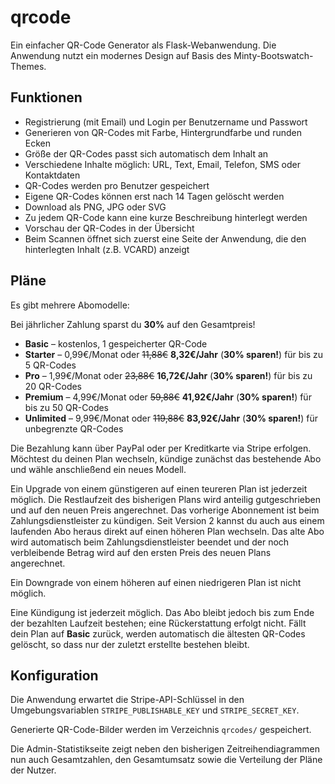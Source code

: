 # qrcode
Ein einfacher QR-Code Generator als Flask-Webanwendung.
Die Anwendung nutzt ein modernes Design auf Basis des Minty-Bootswatch-Themes.

## Funktionen
- Registrierung (mit Email) und Login per Benutzername und Passwort
- Generieren von QR-Codes mit Farbe, Hintergrundfarbe und runden Ecken
- Größe der QR-Codes passt sich automatisch dem Inhalt an
- Verschiedene Inhalte möglich: URL, Text, Email, Telefon, SMS oder Kontaktdaten
- QR-Codes werden pro Benutzer gespeichert
- Eigene QR-Codes können erst nach 14 Tagen gelöscht werden
- Download als PNG, JPG oder SVG
- Zu jedem QR-Code kann eine kurze Beschreibung hinterlegt werden
- Vorschau der QR-Codes in der Übersicht
- Beim Scannen öffnet sich zuerst eine Seite der Anwendung, die den hinterlegten
  Inhalt (z.B. VCARD) anzeigt

## Pläne

Es gibt mehrere Abomodelle:

Bei jährlicher Zahlung sparst du **30%** auf den Gesamtpreis!

- **Basic** – kostenlos, 1 gespeicherter QR-Code
- **Starter** – 0,99€/Monat oder ~~11,88€~~ **8,32€/Jahr** (**30% sparen!**) für bis zu 5 QR-Codes
- **Pro** – 1,99€/Monat oder ~~23,88€~~ **16,72€/Jahr** (**30% sparen!**) für bis zu 20 QR-Codes
- **Premium** – 4,99€/Monat oder ~~59,88€~~ **41,92€/Jahr** (**30% sparen!**) für bis zu 50 QR-Codes
- **Unlimited** – 9,99€/Monat oder ~~119,88€~~ **83,92€/Jahr** (**30% sparen!**) für unbegrenzte QR-Codes

Die Bezahlung kann über PayPal oder per Kreditkarte via Stripe erfolgen.
Möchtest du deinen Plan wechseln, kündige zunächst das bestehende Abo und wähle anschließend ein neues Modell.

Ein Upgrade von einem günstigeren auf einen teureren Plan ist jederzeit möglich. Die Restlaufzeit des bisherigen Plans wird anteilig gutgeschrieben und auf den neuen Preis angerechnet. Das vorherige Abonnement ist beim Zahlungsdienstleister zu kündigen.
Seit Version 2 kannst du auch aus einem laufenden Abo heraus direkt auf einen höheren Plan wechseln. Das alte Abo wird automatisch beim Zahlungsdienstleister beendet und der noch verbleibende Betrag wird auf den ersten Preis des neuen Plans angerechnet.

Ein Downgrade von einem höheren auf einen niedrigeren Plan ist nicht möglich.

Eine Kündigung ist jederzeit möglich. Das Abo bleibt jedoch bis zum Ende der bezahlten Laufzeit bestehen; eine Rückerstattung erfolgt nicht.
Fällt dein Plan auf **Basic** zurück, werden automatisch die ältesten QR-Codes gelöscht, so dass nur der zuletzt erstellte bestehen bleibt.

## Konfiguration

Die Anwendung erwartet die Stripe-API-Schlüssel in den Umgebungsvariablen
`STRIPE_PUBLISHABLE_KEY` und `STRIPE_SECRET_KEY`.

Generierte QR-Code-Bilder werden im Verzeichnis `qrcodes/` gespeichert.

Die Admin-Statistikseite zeigt neben den bisherigen Zeitreihendiagrammen nun auch
Gesamtzahlen, den Gesamtumsatz sowie die Verteilung der Pläne der Nutzer.
